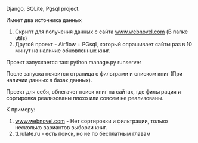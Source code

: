 Django, SQLite, Pgsql project.

Имеет два источника данных
1. Скрипт для получения данных с сайта www.webnovel.com (В папке utils)
2. Другой проект - Airflow + PGsql, который опрашивает сайты раз в 10 минут на наличие обновленных книг.

Проект запускается так:
python manage.py runserver

После запуска появится страница с фильтрами и списком книг (При наличии данных в базах данных).

Проект для себя, облегачет поиск книг на сайтах, где фильтрация и сортировка реализованы плохо или совсем не реализованы.

К примеру:
1. www.webnovel.com - Нет сортировки и фильтрации, только несколько вариантов выборки книг.
2. tl.rulate.ru - есть поиск, но не по бесплатным главам
